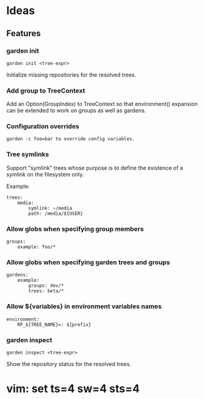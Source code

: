 # Ideas


## Features


### garden init

    garden init <tree-expr>

Initialize missing repositories for the resolved trees.


### Add group to TreeContext

Add an Option(GroupIndex) to TreeContext so that environment()
expansion can be extended to work on groups as well as gardens.


### Configuration overrides

    garden -c foo=bar to override config variables.


### Tree symlinks

Support "symlink" trees whose purpose is to define the existence
of a symlink on the filesystem only.

Example:

    trees:
        media:
            symlink: ~/media
            path: /media/${USER}


### Allow globs when specifying group members

    groups:
        example: foo/*


### Allow globs when specifying garden trees and groups

    gardens:
        example:
            groups: dev/*
            trees: beta/*


###  Allow ${variables} in environment variables names

    environment:
        RP_${TREE_NAME}=: ${prefix}


### garden inspect

    garden inspect <tree-expr>

Show the repository status for the resolved trees.


# vim: set ts=4 sw=4 sts=4
